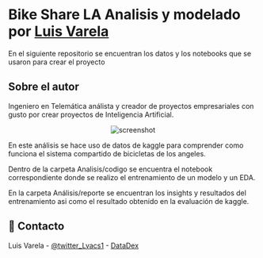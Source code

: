 # Bike Share LA Analisis y modelado por [Luis Varela](https://www.linkedin.com/in/luisvacs/)

En el siguiente repositorio se encuentran los datos y los notebooks que se usaron para crear el proyecto 

## Sobre el autor
Ingeniero en Telemática análista y creador de proyectos empresariales con gusto por crear proyectos de Inteligencia Artificial. 

<div align="center"> 
  <img src="https://cdn.vox-cdn.com/thumbor/wfqju87_tWu3voa0spR4-4H8XAo=/0x0:5661x4414/1200x800/filters:focal(2379x1755:3283x2659)/cdn.vox-cdn.com/uploads/chorus_image/image/63138975/shutterstock_734029624.0.jpg" alt="screenshot" />
</div>


En este análisis se hace uso de datos de kaggle para comprender como funciona el sistema compartido de bicicletas de los angeles.

Dentro de la carpeta Analisis/codigo se encuentra el notebook correspondiente donde se realizo el entrenamiento de un modelo y un EDA.

En la carpeta Análisis/reporte se encuentran los insights y resultados del entrenamiento asi como el resultado obtenido en la evaluación de kaggle.


<!-- Contact -->
## :handshake: Contacto

Luis Varela - [@twitter_Lvacs1](https://twitter.com/Lvacs1) - [DataDex](https://www.tiktok.com/@datadex)

